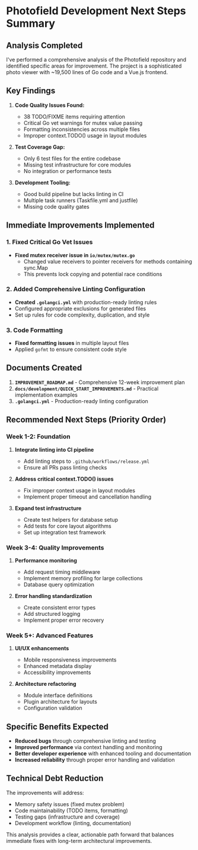 # Photofield Development Next Steps Summary

## Analysis Completed

I've performed a comprehensive analysis of the Photofield repository and identified specific areas for improvement. The project is a sophisticated photo viewer with ~19,500 lines of Go code and a Vue.js frontend.

## Key Findings

1. **Code Quality Issues Found:**
   - 38 TODO/FIXME items requiring attention
   - Critical Go vet warnings for mutex value passing
   - Formatting inconsistencies across multiple files
   - Improper context.TODO() usage in layout modules

2. **Test Coverage Gap:**
   - Only 6 test files for the entire codebase
   - Missing test infrastructure for core modules
   - No integration or performance tests

3. **Development Tooling:**
   - Good build pipeline but lacks linting in CI
   - Multiple task runners (Taskfile.yml and justfile)
   - Missing code quality gates

## Immediate Improvements Implemented

### 1. Fixed Critical Go Vet Issues
- **Fixed mutex receiver issue in `io/mutex/mutex.go`**
  - Changed value receivers to pointer receivers for methods containing sync.Map
  - This prevents lock copying and potential race conditions

### 2. Added Comprehensive Linting Configuration
- **Created `.golangci.yml`** with production-ready linting rules
- Configured appropriate exclusions for generated files
- Set up rules for code complexity, duplication, and style

### 3. Code Formatting
- **Fixed formatting issues** in multiple layout files
- Applied `gofmt` to ensure consistent code style

## Documents Created

1. **`IMPROVEMENT_ROADMAP.md`** - Comprehensive 12-week improvement plan
2. **`docs/development/QUICK_START_IMPROVEMENTS.md`** - Practical implementation examples
3. **`.golangci.yml`** - Production-ready linting configuration

## Recommended Next Steps (Priority Order)

### Week 1-2: Foundation
1. **Integrate linting into CI pipeline**
   - Add linting steps to `.github/workflows/release.yml`
   - Ensure all PRs pass linting checks

2. **Address critical context.TODO() issues**
   - Fix improper context usage in layout modules
   - Implement proper timeout and cancellation handling

3. **Expand test infrastructure**
   - Create test helpers for database setup
   - Add tests for core layout algorithms
   - Set up integration test framework

### Week 3-4: Quality Improvements
1. **Performance monitoring**
   - Add request timing middleware
   - Implement memory profiling for large collections
   - Database query optimization

2. **Error handling standardization**
   - Create consistent error types
   - Add structured logging
   - Implement proper error recovery

### Week 5+: Advanced Features
1. **UI/UX enhancements**
   - Mobile responsiveness improvements
   - Enhanced metadata display
   - Accessibility improvements

2. **Architecture refactoring**
   - Module interface definitions
   - Plugin architecture for layouts
   - Configuration validation

## Specific Benefits Expected

- **Reduced bugs** through comprehensive linting and testing
- **Improved performance** via context handling and monitoring
- **Better developer experience** with enhanced tooling and documentation
- **Increased reliability** through proper error handling and validation

## Technical Debt Reduction

The improvements will address:
- Memory safety issues (fixed mutex problem)
- Code maintainability (TODO items, formatting)
- Testing gaps (infrastructure and coverage)
- Development workflow (linting, documentation)

This analysis provides a clear, actionable path forward that balances immediate fixes with long-term architectural improvements.